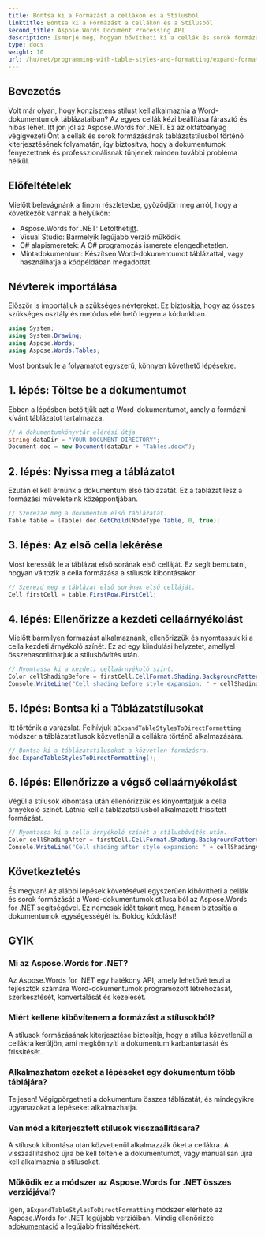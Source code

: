```yaml
---
title: Bontsa ki a Formázást a cellákon és a Stílusból
linktitle: Bontsa ki a Formázást a cellákon és a Stílusból
second_title: Aspose.Words Document Processing API
description: Ismerje meg, hogyan bővítheti ki a cellák és sorok formázását a Word dokumentumok stílusaiból az Aspose.Words for .NET segítségével. Lépésről lépésre útmutató mellékelve.
type: docs
weight: 10
url: /hu/net/programming-with-table-styles-and-formatting/expand-formatting-on-cells-and-row-from-style/
---
```

## Bevezetés

Volt már olyan, hogy konzisztens stílust kell alkalmaznia a Word-dokumentumok táblázataiban? Az egyes cellák kézi beállítása fárasztó és hibás lehet. Itt jön jól az Aspose.Words for .NET. Ez az oktatóanyag végigvezeti Önt a cellák és sorok formázásának táblázatstílusból történő kiterjesztésének folyamatán, így biztosítva, hogy a dokumentumok fényezettnek és professzionálisnak tűnjenek minden további probléma nélkül.

## Előfeltételek

Mielőtt belevágnánk a finom részletekbe, győződjön meg arról, hogy a következők vannak a helyükön:

-  Aspose.Words for .NET: Letöltheti[itt](https://releases.aspose.com/words/net/).
- Visual Studio: Bármelyik legújabb verzió működik.
- C# alapismeretek: A C# programozás ismerete elengedhetetlen.
- Mintadokumentum: Készítsen Word-dokumentumot táblázattal, vagy használhatja a kódpéldában megadottat.

## Névterek importálása

Először is importáljuk a szükséges névtereket. Ez biztosítja, hogy az összes szükséges osztály és metódus elérhető legyen a kódunkban.

```csharp
using System;
using System.Drawing;
using Aspose.Words;
using Aspose.Words.Tables;
```

Most bontsuk le a folyamatot egyszerű, könnyen követhető lépésekre.

## 1. lépés: Töltse be a dokumentumot

Ebben a lépésben betöltjük azt a Word-dokumentumot, amely a formázni kívánt táblázatot tartalmazza. 

```csharp
// A dokumentumkönyvtár elérési útja
string dataDir = "YOUR DOCUMENT DIRECTORY";
Document doc = new Document(dataDir + "Tables.docx");
```

## 2. lépés: Nyissa meg a táblázatot

Ezután el kell érnünk a dokumentum első táblázatát. Ez a táblázat lesz a formázási műveleteink középpontjában.

```csharp
// Szerezze meg a dokumentum első táblázatát.
Table table = (Table) doc.GetChild(NodeType.Table, 0, true);
```

## 3. lépés: Az első cella lekérése

Most keressük le a táblázat első sorának első celláját. Ez segít bemutatni, hogyan változik a cella formázása a stílusok kibontásakor.

```csharp
// Szerezd meg a táblázat első sorának első celláját.
Cell firstCell = table.FirstRow.FirstCell;
```

## 4. lépés: Ellenőrizze a kezdeti cellaárnyékolást

Mielőtt bármilyen formázást alkalmaznánk, ellenőrizzük és nyomtassuk ki a cella kezdeti árnyékoló színét. Ez ad egy kiindulási helyzetet, amellyel összehasonlíthatjuk a stílusbővítés után.

```csharp
// Nyomtassa ki a kezdeti cellaárnyékoló színt.
Color cellShadingBefore = firstCell.CellFormat.Shading.BackgroundPatternColor;
Console.WriteLine("Cell shading before style expansion: " + cellShadingBefore);
```

## 5. lépés: Bontsa ki a Táblázatstílusokat

 Itt történik a varázslat. Felhívjuk a`ExpandTableStylesToDirectFormatting` módszer a táblázatstílusok közvetlenül a cellákra történő alkalmazására.

```csharp
// Bontsa ki a táblázatstílusokat a közvetlen formázásra.
doc.ExpandTableStylesToDirectFormatting();
```

## 6. lépés: Ellenőrizze a végső cellaárnyékolást

Végül a stílusok kibontása után ellenőrizzük és kinyomtatjuk a cella árnyékoló színét. Látnia kell a táblázatstílusból alkalmazott frissített formázást.

```csharp
// Nyomtassa ki a cella árnyékoló színét a stílusbővítés után.
Color cellShadingAfter = firstCell.CellFormat.Shading.BackgroundPatternColor;
Console.WriteLine("Cell shading after style expansion: " + cellShadingAfter);
```

## Következtetés

És megvan! Az alábbi lépések követésével egyszerűen kibővítheti a cellák és sorok formázását a Word-dokumentumok stílusaiból az Aspose.Words for .NET segítségével. Ez nemcsak időt takarít meg, hanem biztosítja a dokumentumok egységességét is. Boldog kódolást!

## GYIK

### Mi az Aspose.Words for .NET?
Az Aspose.Words for .NET egy hatékony API, amely lehetővé teszi a fejlesztők számára Word-dokumentumok programozott létrehozását, szerkesztését, konvertálását és kezelését.

### Miért kellene kibővítenem a formázást a stílusokból?
A stílusok formázásának kiterjesztése biztosítja, hogy a stílus közvetlenül a cellákra kerüljön, ami megkönnyíti a dokumentum karbantartását és frissítését.

### Alkalmazhatom ezeket a lépéseket egy dokumentum több táblájára?
Teljesen! Végigpörgetheti a dokumentum összes táblázatát, és mindegyikre ugyanazokat a lépéseket alkalmazhatja.

### Van mód a kiterjesztett stílusok visszaállítására?
A stílusok kibontása után közvetlenül alkalmazzák őket a cellákra. A visszaállításhoz újra be kell töltenie a dokumentumot, vagy manuálisan újra kell alkalmaznia a stílusokat.

### Működik ez a módszer az Aspose.Words for .NET összes verziójával?
 Igen, a`ExpandTableStylesToDirectFormatting` módszer elérhető az Aspose.Words for .NET legújabb verzióiban. Mindig ellenőrizze a[dokumentáció](https://reference.aspose.com/words/net/) a legújabb frissítésekért.